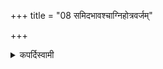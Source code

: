 +++
title = "08 समिदभावश्चाग्निहोत्रवर्जम्"

+++

<details><summary>कपर्दिस्वामी</summary>


<details>

<details><summary>हरदत्तः</summary>


<details>

<details><summary>Müller</summary>

There is no fuel (in the Darvi-homa), except at the Agnihotra.

#####  Commentary

In the case of the Agnihotra it is distinctly stated, dve samidhāv ādadhyāt, let him lay down two sticks.
</details>

<details><summary>थिते</summary>

समिदभावश्चाग्निहोत्रवर्जम् ८
</details>
